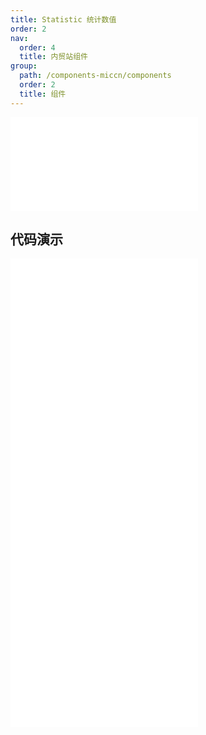 ```yaml
---
title: Statistic 统计数值
order: 2
nav:
  order: 4
  title: 内贸站组件
group:
  path: /components-miccn/components
  order: 2
  title: 组件
---
```


<div>
<embed src="@docs-common/statistic/index.md"></embed>
</div>
        
## 代码演示

<Row gutter=8>

  <Col span=12>
    
  <div class="code-box"><embed src="@abiz-rc-miccn/statistic/demo/basic-statistic-miccn.md"></embed></div>
          
  <div class="code-box"><embed src="@abiz-rc-miccn/statistic/demo/countdown-statistic-miccn.md"></embed></div>
          
  </Col>
          
  <Col span=12>
    
  <div class="code-box"><embed src="@abiz-rc-miccn/statistic/demo/card-statistic-miccn.md"></embed></div>
          
  <div class="code-box"><embed src="@abiz-rc-miccn/statistic/demo/unit-statistic-miccn.md"></embed></div>
          
  </Col>
          
</Row>
        
<div><embed src="@docs-common/statistic/index-api.md"></embed><div>
        